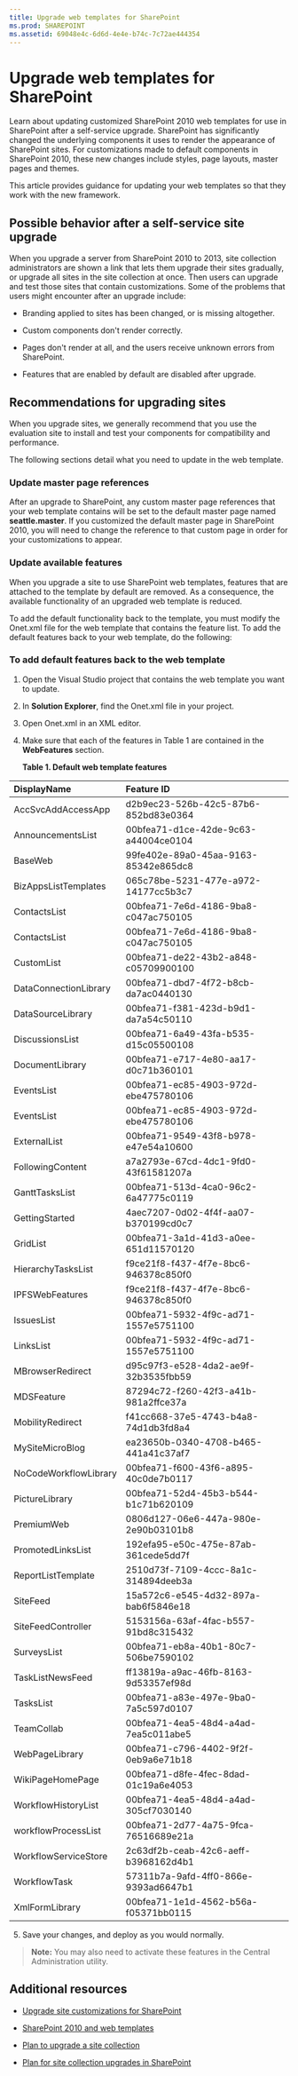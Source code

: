 ```yaml
---
title: Upgrade web templates for SharePoint
ms.prod: SHAREPOINT
ms.assetid: 69048e4c-6d6d-4e4e-b74c-7c72ae444354
---
```



# Upgrade web templates for SharePoint
Learn about updating customized SharePoint 2010 web templates for use in SharePoint after a self-service upgrade.
SharePoint has significantly changed the underlying components it uses to render the appearance of SharePoint sites. For customizations made to default components in SharePoint 2010, these new changes include styles, page layouts, master pages and themes.
  
    
    

This article provides guidance for updating your web templates so that they work with the new framework.
## Possible behavior after a self-service site upgrade

When you upgrade a server from SharePoint 2010 to 2013, site collection administrators are shown a link that lets them upgrade their sites gradually, or upgrade all sites in the site collection at once. Then users can upgrade and test those sites that contain customizations. Some of the problems that users might encounter after an upgrade include:
  
    
    

- Branding applied to sites has been changed, or is missing altogether.
    
  
- Custom components don't render correctly.
    
  
- Pages don't render at all, and the users receive unknown errors from SharePoint.
    
  
- Features that are enabled by default are disabled after upgrade.
    
  

## Recommendations for upgrading sites

When you upgrade sites, we generally recommend that you use the evaluation site to install and test your components for compatibility and performance.
  
    
    
The following sections detail what you need to update in the web template.
  
    
    

### Update master page references

After an upgrade to SharePoint, any custom master page references that your web template contains will be set to the default master page named **seattle.master**. If you customized the default master page in SharePoint 2010, you will need to change the reference to that custom page in order for your customizations to appear.
  
    
    

### Update available features

When you upgrade a site to use SharePoint web templates, features that are attached to the template by default are removed. As a consequence, the available functionality of an upgraded web template is reduced.
  
    
    
To add the default functionality back to the template, you must modify the Onet.xml file for the web template that contains the feature list. To add the default features back to your web template, do the following:
  
    
    

### To add default features back to the web template


1. Open the Visual Studio project that contains the web template you want to update.
    
  
2. In **Solution Explorer**, find the Onet.xml file in your project.
    
  
3. Open Onet.xml in an XML editor.
    
  
4. Make sure that each of the features in Table 1 are contained in the **WebFeatures** section.
    
   **Table 1. Default web template features**


|**DisplayName**|**Feature ID**|
|:-----|:-----|
|AccSvcAddAccessApp  <br/> |d2b9ec23-526b-42c5-87b6-852bd83e0364  <br/> |
|AnnouncementsList  <br/> |00bfea71-d1ce-42de-9c63-a44004ce0104  <br/> |
|BaseWeb  <br/> |99fe402e-89a0-45aa-9163-85342e865dc8  <br/> |
|BizAppsListTemplates  <br/> |065c78be-5231-477e-a972-14177cc5b3c7  <br/> |
|ContactsList  <br/> |00bfea71-7e6d-4186-9ba8-c047ac750105  <br/> |
|ContactsList  <br/> |00bfea71-7e6d-4186-9ba8-c047ac750105  <br/> |
|CustomList  <br/> |00bfea71-de22-43b2-a848-c05709900100  <br/> |
|DataConnectionLibrary  <br/> |00bfea71-dbd7-4f72-b8cb-da7ac0440130  <br/> |
|DataSourceLibrary  <br/> |00bfea71-f381-423d-b9d1-da7a54c50110  <br/> |
|DiscussionsList  <br/> |00bfea71-6a49-43fa-b535-d15c05500108  <br/> |
|DocumentLibrary  <br/> |00bfea71-e717-4e80-aa17-d0c71b360101  <br/> |
|EventsList  <br/> |00bfea71-ec85-4903-972d-ebe475780106  <br/> |
|EventsList  <br/> |00bfea71-ec85-4903-972d-ebe475780106  <br/> |
|ExternalList  <br/> |00bfea71-9549-43f8-b978-e47e54a10600  <br/> |
|FollowingContent  <br/> |a7a2793e-67cd-4dc1-9fd0-43f61581207a  <br/> |
|GanttTasksList  <br/> |00bfea71-513d-4ca0-96c2-6a47775c0119  <br/> |
|GettingStarted  <br/> |4aec7207-0d02-4f4f-aa07-b370199cd0c7  <br/> |
|GridList  <br/> |00bfea71-3a1d-41d3-a0ee-651d11570120  <br/> |
|HierarchyTasksList  <br/> |f9ce21f8-f437-4f7e-8bc6-946378c850f0  <br/> |
|IPFSWebFeatures  <br/> |f9ce21f8-f437-4f7e-8bc6-946378c850f0  <br/> |
|IssuesList  <br/> |00bfea71-5932-4f9c-ad71-1557e5751100  <br/> |
|LinksList  <br/> |00bfea71-5932-4f9c-ad71-1557e5751100  <br/> |
|MBrowserRedirect  <br/> |d95c97f3-e528-4da2-ae9f-32b3535fbb59  <br/> |
|MDSFeature  <br/> |87294c72-f260-42f3-a41b-981a2ffce37a  <br/> |
|MobilityRedirect  <br/> |f41cc668-37e5-4743-b4a8-74d1db3fd8a4  <br/> |
|MySiteMicroBlog  <br/> |ea23650b-0340-4708-b465-441a41c37af7  <br/> |
|NoCodeWorkflowLibrary  <br/> |00bfea71-f600-43f6-a895-40c0de7b0117  <br/> |
|PictureLibrary  <br/> |00bfea71-52d4-45b3-b544-b1c71b620109  <br/> |
|PremiumWeb  <br/> |0806d127-06e6-447a-980e-2e90b03101b8  <br/> |
|PromotedLinksList  <br/> |192efa95-e50c-475e-87ab-361cede5dd7f  <br/> |
|ReportListTemplate  <br/> |2510d73f-7109-4ccc-8a1c-314894deeb3a  <br/> |
|SiteFeed  <br/> |15a572c6-e545-4d32-897a-bab6f5846e18  <br/> |
|SiteFeedController  <br/> |5153156a-63af-4fac-b557-91bd8c315432  <br/> |
|SurveysList  <br/> |00bfea71-eb8a-40b1-80c7-506be7590102  <br/> |
|TaskListNewsFeed  <br/> |ff13819a-a9ac-46fb-8163-9d53357ef98d  <br/> |
|TasksList  <br/> |00bfea71-a83e-497e-9ba0-7a5c597d0107  <br/> |
|TeamCollab  <br/> |00bfea71-4ea5-48d4-a4ad-7ea5c011abe5  <br/> |
|WebPageLibrary  <br/> |00bfea71-c796-4402-9f2f-0eb9a6e71b18  <br/> |
|WikiPageHomePage  <br/> |00bfea71-d8fe-4fec-8dad-01c19a6e4053  <br/> |
|WorkflowHistoryList  <br/> |00bfea71-4ea5-48d4-a4ad-305cf7030140  <br/> |
|workflowProcessList  <br/> |00bfea71-2d77-4a75-9fca-76516689e21a  <br/> |
|WorkflowServiceStore  <br/> |2c63df2b-ceab-42c6-aeff-b3968162d4b1  <br/> |
|WorkflowTask  <br/> |57311b7a-9afd-4ff0-866e-9393ad6647b1  <br/> |
|XmlFormLibrary  <br/> |00bfea71-1e1d-4562-b56a-f05371bb0115  <br/> |
   
5. Save your changes, and deploy as you would normally.
    
  

> **Note:**
> You may also need to activate these features in the Central Administration utility. 
  
    
    


## Additional resources
<a name="bk_addresources"> </a>


-  [Upgrade site customizations for SharePoint](upgrade-site-customizations-for-sharepoint)
    
  
-  [SharePoint 2010 and web templates](http://blogs.msdn.com/b/vesku/archive/2010/10/14/sharepoint-2010-and-web-templates.aspx)
    
  
-  [Plan to upgrade a site collection](https://technet.microsoft.com/en-us/library/ff191199.aspx)
    
  
-  [Plan for site collection upgrades in SharePoint](http://technet.microsoft.com/en-us/library/ff191199.aspx)
    
  

  
    
    

